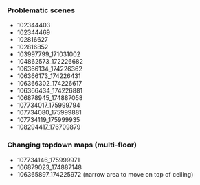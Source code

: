 ### Problematic scenes 

- 102344403
- 102344469
- 102816627
- 102816852
- 103997799_171031002
- 104862573_172226682
- 106366134_174226362
- 106366173_174226431
- 106366302_174226617
- 106366434_174226881
- 106878945_174887058
- 107734017_175999794
- 107734080_175999881
- 107734119_175999935
- 108294417_176709879

### Changing topdown maps (multi-floor)
- 107734146_175999971
- 106879023_174887148
- 106365897_174225972 (narrow area to move on top of ceiling)